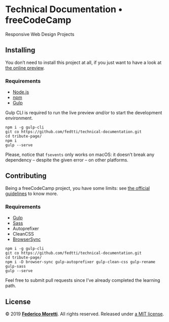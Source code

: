 # Technical Documentation • freeCodeCamp

Responsive Web Design Projects

## Installing

You don’t need to install this project at all, if you just want to have a look at [the online preview](https://codepen.io/fedtti/full/NJMjVN).

### Requirements

- [Node.js](https://nodejs.org/)
- [npm](https://www.npmjs.com/)
- [Gulp](https://gulpjs.com/)

Gulp CLI is required to run the live preview _and/or_ to start the development environment.

```
npm i -g gulp-cli
git co https://github.com/fedtti/technical-documentation.git
cd tribute-page/
npm i
gulp --serve
```

Please, notice that `fsevents` only works on macOS: it doesn’t break any dependency – despite the given error – on other platforms.

## Contributing

Being a freeCodeCamp project, you have some limits: see [the official guidelines](https://learn.freecodecamp.org/responsive-web-design/responsive-web-design-projects/build-a-technical-documentation-page/) to know more.

### Requirements

- [Gulp](https://gulpjs.com/)
- [Sass](https://sass-lang.com/)
- Autoprefixer
- CleanCSS
- [BrowserSync](https://browsersync.io/)

```
npm i -g gulp-cli
git co https://github.com/fedtti/technical-documentation.git
cd tribute-page/
npm i -D browser-sync gulp-autoprefixer gulp-clean-css gulp-rename gulp-sass
gulp --serve
```

Feel free to submit pull requests since I’ve already completed the learning path.

## License

© 2019 **[Federico Moretti](https://federicomoretti.it/)**. All rights reserved. Released under [a MIT license](/LICENSE).
